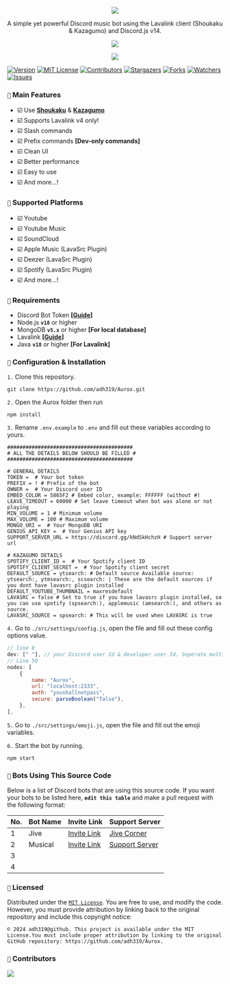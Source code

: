 <p align="center">
<img src="https://capsule-render.vercel.app/api?type=waving&color=gradient&height=200&section=header&text=Aurox&fontSize=80&fontAlignY=35&animation=twinkling&fontColor=gradient"/> 
</p>

<p align="center"> 
  A simple yet powerful Discord music bot using the Lavalink client (Shoukaku & Kazagumo) and Discord.js v14.
</p>

<p align="center"> 
  <a href="https://ko-fi.com/enourdev" target="_blank"> <img src="https://ko-fi.com/img/githubbutton_sm.svg"/> </a>
</p>

<p align="center"> 
  <a href="https://discord.gg/xhTVzbS5NU" target="_blank"> <img src="https://discordapp.com/api/guilds/1056011738950156359/widget.png?style=banner2"/> </a>
</p>

[![Version][version-shield]](version-url) [![MIT License][license-shield]][license-url] [![Contributors][contributors-shield]][contributors-url] [![Stargazers][stars-shield]][stars-url] [![Forks][forks-shield]][forks-url] [![Watchers][watchers-shield]][watchers-url] [![Issues][issues-shield]][issues-url]

### `📢` Main Features

-   ☑️ Use **[Shoukaku](https://github.com/shipgirlproject/Shoukaku)** & **[Kazagumo](https://github.com/Takiyo0/Kazagumo)**
-   ☑️ Supports Lavalink v4 only!
-   ☑️ Slash commands
-   ☑️ Prefix commands **[Dev-only commands]**
-   ☑️ Clean UI
-   ☑️ Better performance
-   ☑️ Easy to use
-   ☑️ And more...!

### `🎵` Supported Platforms

-   ☑️ Youtube
-   ☑️ Youtube Music
-   ☑️ SoundCloud
-   ☑️ Apple Music (LavaSrc Plugin)
-   ☑️ Deezer (LavaSrc Plugin)
-   ☑️ Spotify (LavaSrc Plugin)
-   ☑️ And more...!

### `📌` Requirements

-   Discord Bot Token **[[Guide](https://discordjs.guide/preparations/setting-up-a-bot-application.html#creating-your-bot)]**
-   Node.js **`v18`** or higher
-   MongoDB **`v5.x`** or higher **[For local database]**
-   Lavalink **[[Guide](https://lavalink.dev/)]**
-   Java **`v18`** or higher **[For Lavalink]**

### `🚀` Configuration & Installation

`1.` Clone this repository.

```
git clone https://github.com/adh319/Aurox.git
```

`2.` Open the Aurox folder then run

```
npm install
```

`3.` Rename `.env.example` to `.env` and fill out these variables according to yours.

```
#########################################
# ALL THE DETAILS BELOW SHOULD BE FILLED #
#########################################

# GENERAL DETAILS
TOKEN =  # Your bot token
PREFIX = ! # Prefix of the bot
OWNER =  # Your Discord user ID
EMBED_COLOR = 5865F2 # Embed color, example: FFFFFF (without #)
LEAVE_TIMEOUT = 60000 # Set leave timeout when bot was alone or not playing
MIN_VOLUME = 1 # Minimum volume
MAX_VOLUME = 100 # Maximum volume
MONGO_URI =  # Your MongoDB URI
GENIUS_API_KEY =  # Your Genius API key
SUPPORT_SERVER_URL = https://discord.gg/kNdSkHchzH # Support server url

# KAZAGUMO DETAILS
SPOTIFY_CLIENT_ID =  # Your Spotify client ID
SPOTIFY_CLIENT_SECRET =  # Your Spotify client secret
DEFAULT_SOURCE = ytsearch: # Default source Available source: ytsearch:, ytmsearch:, scsearch: | These are the default sources if you dont have lavasrc plugin installed
DEFAULT_YOUTUBE_THUMBNAIL = maxresdefault
LAVASRC = false # Set to true if you have lavasrc plugin installed, so you can use spotify (spsearch:), applemusic (amsearch:), and others as source.
LAVASRC_SOURCE = spsearch: # This will be used when LAVASRC is true
```

`4.` Go to `./src/settings/config.js`, open the file and fill out these config options value.

```js
// line 8
dev: [" "], // your Discord user Id & developer user Id. Seperate multiple Ids with a comma (,)
// Line 50
nodes: [
    {
        name: "Aurox",
        url: "localhost:2333",
        auth: "youshallnotpass",
        secure: parseBoolean("false"),
    },
],
```

`5.` Go to `./src/settings/emoji.js`, open the file and fill out the emoji variables.

`6.` Start the bot by running.

```
npm start
```

### `🤖` Bots Using This Source Code

Below is a list of Discord bots that are using this source code. If you want your bots to be listed here, **`edit this table`** and make a pull request with the following format:

| No. | Bot Name           | Invite Link                                   | Support Server                                 |
|-----|--------------------|-----------------------------------------------|------------------------------------------------|
| 1   | Jive  | [Invite Link](https://discord.com/oauth2/authorize?client_id=1019954630551158934)   | [Jive Corner](https://discord.gg/kNdSkHchzH)  |
| 2   | Musical | [Invite Link](https://discord.com/oauth2/authorize?client_id=1085342308934889592)  | [Support Server](https://discord.gg/PhjnJygSGv)  |
| 3   |   |    |   |
| 4   |   |    |   |

### `🔐` Licensed

Distributed under the [`MIT License`](https://github.com/adh319/Aurox/blob/main/LICENSE). You are free to use, and modify the code. However, you must provide attribution by linking back to the original repository and include this copyright notice:
```
© 2024 adh319@github. This project is available under the MIT License.You must include proper attribution by linking to the original GitHub repository: https://github.com/adh319/Aurox.
```

### `👥` Contributors

<a href="https://github.com/adh319/Aurox/graphs/contributors">
  <img src="https://contributors-img.web.app/image?repo=adh319/Aurox" />
</a>

[version-shield]: https://img.shields.io/github/package-json/v/adh319/Aurox?style=for-the-badge
[contributors-shield]: https://img.shields.io/github/contributors/adh319/Aurox.svg?style=for-the-badge
[contributors-url]: https://github.com/adh319/Aurox/graphs/contributors
[forks-shield]: https://img.shields.io/github/forks/adh319/Aurox.svg?style=for-the-badge
[forks-url]: https://github.com/adh319/Aurox/network/members
[watchers-shield]: https://img.shields.io/github/watchers/adh319/Aurox?style=for-the-badge
[watchers-url]: https://github.com/adh319/Aurox
[stars-shield]: https://img.shields.io/github/stars/adh319/Aurox.svg?style=for-the-badge
[stars-url]: https://github.com/adh319/Aurox/stargazers
[issues-shield]: https://img.shields.io/github/issues/adh319/Aurox.svg?style=for-the-badge
[issues-url]: https://github.com/adh319/Aurox/issues
[license-shield]: https://img.shields.io/github/license/adh319/Aurox.svg?style=for-the-badge
[license-url]: https://github.com/adh319/Aurox/blob/main/LICENSE
[spon-img]: https://media.discordapp.net/attachments/979364157541462066/982734017671606322/Vultr_Logo_Download_Vector.png
